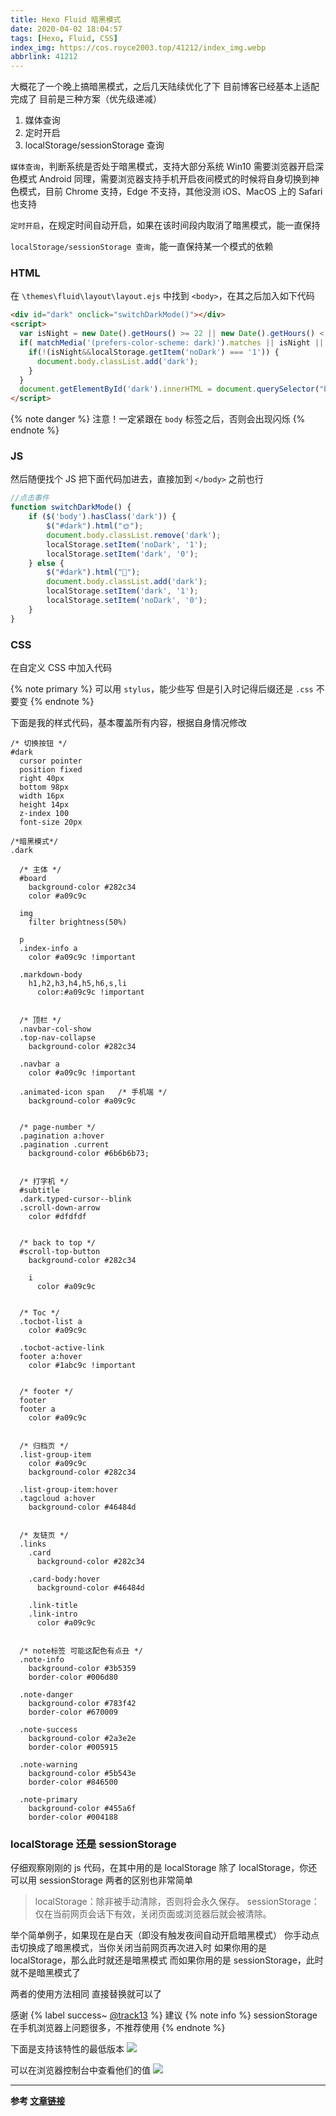 ```yaml
---
title: Hexo Fluid 暗黑模式
date: 2020-04-02 18:04:57
tags: [Hexo, Fluid, CSS]
index_img: https://cos.royce2003.top/41212/index_img.webp
abbrlink: 41212
---
```


大概花了一个晚上搞暗黑模式，之后几天陆续优化了下
目前博客已经基本上适配完成了
目前是三种方案（优先级递减）
1. 媒体查询
2. 定时开启
3. localStorage/sessionStorage 查询

`媒体查询`，判断系统是否处于暗黑模式，支持大部分系统
Win10 需要浏览器开启深色模式
Android 同理，需要浏览器支持手机开启夜间模式的时候将自身切换到神色模式，目前 Chrome 支持，Edge 不支持，其他没测
iOS、MacOS 上的 Safari 也支持

`定时开启`，在规定时间自动开启，如果在该时间段内取消了暗黑模式，能一直保持

`localStorage/sessionStorage 查询`，能一直保持某一个模式的依赖

### HTML

在 `\themes\fluid\layout\layout.ejs` 中找到 `<body>`，在其之后加入如下代码

```html
<div id="dark" onclick="switchDarkMode()"></div>
<script>
  var isNight = new Date().getHours() >= 22 || new Date().getHours() < 7;
  if( matchMedia('(prefers-color-scheme: dark)').matches || isNight || localStorage.getItem('dark') === '1') {
    if(!(isNight&&localStorage.getItem('noDark') === '1')) {
      document.body.classList.add('dark');
    }
  }
  document.getElementById('dark').innerHTML = document.querySelector("body").classList.contains("dark")?"🌙":"🌞";
</script>
```

{% note danger %}
注意！一定紧跟在 `body` 标签之后，否则会出现闪烁
{% endnote %}



### JS

然后随便找个 JS 把下面代码加进去，直接加到 `</body>` 之前也行

```js
//点击事件
function switchDarkMode() {
	if ($('body').hasClass('dark')) {
		$("#dark").html("🌞");
		document.body.classList.remove('dark');
		localStorage.setItem('noDark', '1');
		localStorage.setItem('dark', '0');
	} else {
		$("#dark").html("🌙"); 
		document.body.classList.add('dark');
		localStorage.setItem('dark', '1');
		localStorage.setItem('noDark', '0');
	}
}
```

### CSS

在自定义 CSS 中加入代码

{% note primary %}
可以用 `stylus`，能少些写
但是引入时记得后缀还是 `.css` 不要变
{% endnote %}

下面是我的样式代码，基本覆盖所有内容，根据自身情况修改

```stylus
/* 切换按钮 */
#dark
  cursor pointer
  position fixed
  right 40px
  bottom 98px
  width 16px
  height 14px
  z-index 100
  font-size 20px

/*暗黑模式*/
.dark

  /* 主体 */
  #board 
    background-color #282c34
    color #a09c9c
  
  img  
    filter brightness(50%)

  p
  .index-info a  
    color #a09c9c !important

  .markdown-body
    h1,h2,h3,h4,h5,h6,s,li  
      color:#a09c9c !important
    

  /* 顶栏 */
  .navbar-col-show
  .top-nav-collapse  
    background-color #282c34
    
  .navbar a  
    color #a09c9c !important
    
  .animated-icon span   /* 手机端 */
    background-color #a09c9c


  /* page-number */
  .pagination a:hover
  .pagination .current  
    background-color #6b6b6b73;


  /* 打字机 */
  #subtitle
  .dark.typed-cursor--blink
  .scroll-down-arrow
    color #dfdfdf


  /* back to top */
  #scroll-top-button
    background-color #282c34

    i
      color #a09c9c
    

  /* Toc */
  .tocbot-list a
    color #a09c9c

  .tocbot-active-link
  footer a:hover
    color #1abc9c !important


  /* footer */
  footer
  footer a
    color #a09c9c
    

  /* 归档页 */
  .list-group-item
    color #a09c9c
    background-color #282c34
    
  .list-group-item:hover
  .tagcloud a:hover
    background-color #46484d


  /* 友链页 */
  .links
    .card  
      background-color #282c34
        
    .card-body:hover  
      background-color #46484d
        
    .link-title
    .link-intro  
      color #a09c9c
    

  /* note标签 可能这配色有点丑 */
  .note-info
    background-color #3b5359
    border-color #006d80

  .note-danger
    background-color #783f42
    border-color #670009

  .note-success
    background-color #2a3e2e
    border-color #005915

  .note-warning
    background-color #5b543e
    border-color #846500

  .note-primary
    background-color #455a6f
    border-color #004188
```

### localStorage 还是 sessionStorage

仔细观察刚刚的 js 代码，在其中用的是 localStorage
除了 localStorage，你还可以用 sessionStorage
两者的区别也非常简单

> localStorage：除非被手动清除，否则将会永久保存。
> sessionStorage： 仅在当前网页会话下有效，关闭页面或浏览器后就会被清除。

举个简单例子，如果现在是白天（即没有触发夜间自动开启暗黑模式）
你手动点击切换成了暗黑模式，当你关闭当前网页再次进入时
如果你用的是 localStorage，那么此时就还是暗黑模式
而如果你用的是 sessionStorage，此时就不是暗黑模式了

两者的使用方法相同
直接替换就可以了

感谢 {% label success~ <a href="https://crosschannel.cc">@track13</a> %} 建议
{% note info %}
sessionStorage 在手机浏览器上问题很多，不推荐使用
{% endnote %}

下面是支持该特性的最低版本
![](https://cos.royce2003.top/41212/01.webp)

可以在浏览器控制台中查看他们的值
![](https://cos.royce2003.top/41212/02.webp)

---
**参考 [文章链接](https://crosschannel.cc/daily/hexo%E6%B7%BB%E5%8A%A0%E6%9A%97%E8%89%B2%E6%A8%A1%E5%BC%8F.html)**